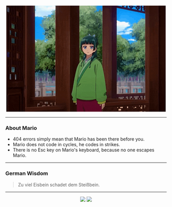 <p align="center">
  <img src="assets/maomao.gif" />
</p>

---

### About Mario
- 404 errors simply mean that Mario has been there before you.
- Mario does not code in cycles, he codes in strikes.
- There is no Esc key on Mario's keyboard, because no one escapes Mario.

---

### German Wisdom
> Zu viel Eisbein schadet dem Steißbein.

---

<p align="center">
  <a>
    <img height="180em" src="https://github-readme-stats-eight-theta.vercel.app/api?username=Torfkopp&show_icons=true&theme=dark&include_all_commits=true&count_private=true"/>
  </a>
  <a href="https://github.com/Torfkopp?tab=repositories">
    <img height="180em" src="https://github-readme-stats-eight-theta.vercel.app/api/top-langs/?username=torfkopp&layout=compact&theme=dark&langs_count=8&hide=java"/>
  </a>
</p>
